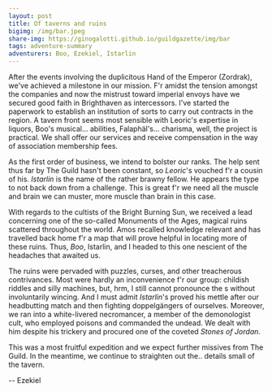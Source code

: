```yaml
---
layout: post
title: Of taverns and ruins
bigimg: /img/bar.jpeg
share-img: https://ginogalotti.github.io/guildgazette/img/bar
tags: adventure-summary
adventurers: Boo, Ezekiel, Istarlin
---
```

After the events involving the duplicitous Hand of the Emperor (Zordrak), we've achieved a milestone in our mission. F'r amidst the tension amongst the companies and now the mistrust toward imperial envoys have we secured good faith in Brighthaven as intercessors. I've started the paperwork to establish an institution of sorts to carry out contracts in the region. A tavern front seems most sensible with Leoric's expertise in liquors, Boo's musical... abilities, Falaphäl's... charisma, well, the project is practical. We shall offer our services and receive compensation in the way of association membership fees.

As the first order of business, we intend to bolster our ranks. The help sent thus far by The Guild hasn't been constant, so *Leoric*'s vouched f'r a cousin of his. *Istarlin* is the name of the rather brawny fellow. He appears the type to not back down from a challenge. This is great f'r we need all the muscle and brain we can muster, more muscle than brain in this case.

With regards to the cultists of the Bright Burning Sun, we received a lead concerning one of the so-called Monuments of the Ages, magical ruins scattered throughout the world. Amos recalled knowledge relevant and has travelled back home f'r a map that will prove helpful in locating more of these ruins. Thus, *Boo*, Istarlin, and I headed to this one nescient of the headaches that awaited us.

The ruins were pervaded with puzzles, curses, and other treacherous contrivances. Most were hardly an inconvenience f'r our group: childish riddles and silly machines, but, hrm, I still cannot pronounce the s without involuntarily wincing. And I must admit *Istarlin*'s proved his mettle after our headbutting match and then fighting doppelgängers of ourselves. Moreover, we ran into a white-livered necromancer, a member of the demonologist cult, who employed poisons and commanded the undead. We dealt with him despite his trickery and procured one of the coveted *Stones of Jordan*.

This was a most fruitful expedition and we expect further missives from The Guild. In the meantime, we continue to straighten out the.. details small of the tavern.

-- 
Ezekiel